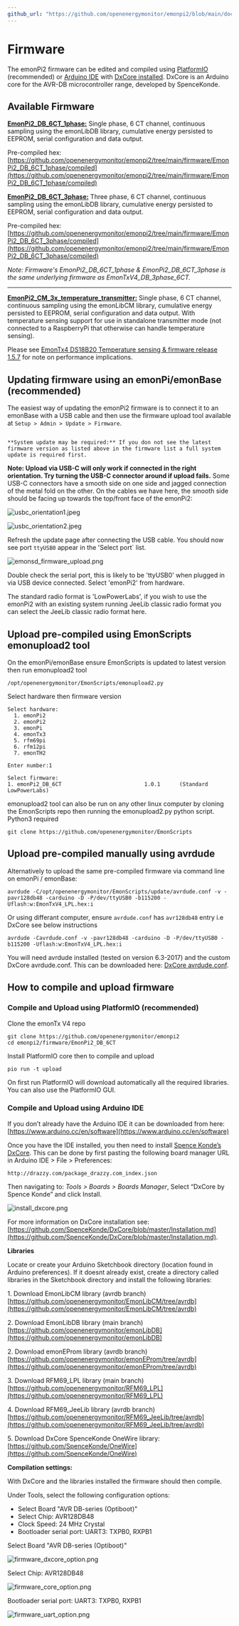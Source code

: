 ```yaml
---
github_url: "https://github.com/openenergymonitor/emonpi2/blob/main/docs/firmware.md"
---
```


# Firmware

The emonPi2 firmware can be edited and compiled using [PlatformIO](https://platfomrio.org/) (recommended) or [Arduino IDE](https://www.arduino.cc/) with [DxCore installed](https://github.com/SpenceKonde/DxCore). DxCore is an Arduino core for the AVR-DB microcontroller range, developed by SpenceKonde.

## Available Firmware

**[EmonPi2_DB_6CT_1phase:](https://github.com/openenergymonitor/emonpi2/tree/main/firmware/EmonPi2_DB_6CT_1phase)** Single phase, 6 CT channel, continuous sampling using the emonLibDB library, cumulative energy persisted to EEPROM, serial configuration and data output.

Pre-compiled hex: [https://github.com/openenergymonitor/emonpi2/tree/main/firmware/EmonPi2_DB_6CT_1phase/compiled](https://github.com/openenergymonitor/emonpi2/tree/main/firmware/EmonPi2_DB_6CT_1phase/compiled)

**[EmonPi2_DB_6CT_3phase:](https://github.com/openenergymonitor/emonpi2/tree/main/firmware/EmonPi2_DB_6CT_3phase)** Three phase, 6 CT channel, continuous sampling using the emonLibDB library, cumulative energy persisted to EEPROM, serial configuration and data output.

Pre-compiled hex: [https://github.com/openenergymonitor/emonpi2/tree/main/firmware/EmonPi2_DB_6CT_3phase/compiled](https://github.com/openenergymonitor/emonpi2/tree/main/firmware/EmonPi2_DB_6CT_3phase/compiled)

*Note: Firmware's EmonPi2_DB_6CT_1phase & EmonPi2_DB_6CT_3phase is the same underlying firmware as EmonTxV4_DB_3phase_6CT.*

---

**[EmonPi2_CM_3x_temperature_transmitter:](https://github.com/openenergymonitor/emonpi2/tree/main/firmware/EmonPi2_CM_3x_temperature_transmitter)** Single phase, 6 CT channel, continuous sampling using the emonLibCM library, cumulative energy persisted to EEPROM, serial configuration and data output. With temperature sensing support for use in standalone transmitter mode (not connected to a RaspberryPi that otherwise can handle temperature sensing).

Please see [EmonTx4 DS18B20 Temperature sensing & firmware release 1.5.7](https://community.openenergymonitor.org/t/emonpi2-ds18b20-temperature-sensing-firmware-release-1-5-7/23496/2) for note on performance implications.

## Updating firmware using an emonPi/emonBase (recommended)

The easiest way of updating the emonPi2 firmware is to connect it to an emonBase with a USB cable and then use the firmware upload tool available at `Setup > Admin > Update > Firmware`.

```{warning} 

**System update may be required:** If you don not see the latest firmware version as listed above in the firmware list a full system update is required first.
```

**Note: Upload via USB-C will only work if connected in the right orientation. Try turning the USB-C connector around if upload fails.** Some USB-C connectors have a smooth side on one side and jagged connection of the metal fold on the other. On the cables we have here, the smooth side should be facing up towards the top/front face of the emonPi2:

![usbc_orientation1.jpeg](img/usbc_orientation1.jpeg)

![usbc_orientation2.jpeg](img/usbc_orientation2.jpeg)

Refresh the update page after connecting the USB cable. You should now see port `ttyUSB0` appear in the 'Select port` list.

![emonsd_firmware_upload.png](img/emonsd_firmware_upload2.png)

Double check the serial port, this is likely to be 'ttyUSB0' when plugged in via USB device connected. Select 'emonPi2' from hardware.

The standard radio format is 'LowPowerLabs', if you wish to use the emonPi2 with an existing system running JeeLib classic radio format you can select the JeeLib classic radio format here.

## Upload pre-compiled using EmonScripts emonupload2 tool 

On the emonPi/emonBase ensure EmonScripts is updated to latest version then run emonupload2 tool 

    /opt/openenergymonitor/EmonScripts/emonupload2.py

Select hardware then firmware version

```
Select hardware:
  1. emonPi2
  2. emonPi2
  3. emonPi
  4. emonTx3
  5. rfm69pi
  6. rfm12pi
  7. emonTH2
  
Enter number:1

Select firmware:
1. emonPi2_DB_6CT                          1.0.1      (Standard LowPowerLabs)
```

emonupload2 tool can also be run on any other linux computer by cloning the EmonScripts repo then running the emonupload2.py python script. Python3 required 

    git clone https://github.com/openenergymonitor/EmonScripts

## Upload pre-compiled manually using avrdude

Alternatively to upload the same pre-compiled firmware via command line on emonPi / emonBase: 

    avrdude -C/opt/openenergymonitor/EmonScripts/update/avrdude.conf -v -pavr128db48 -carduino -D -P/dev/ttyUSB0 -b115200 -Uflash:w:EmonTxV4_LPL.hex:i 

Or using differant computer, ensure `avrdude.conf` has `avr128db48` entry i.e DxCore see below instructions 

    avrdude -Cavrdude.conf -v -pavr128db48 -carduino -D -P/dev/ttyUSB0 -b115200 -Uflash:w:EmonTxV4_LPL.hex:i 
    
You will need avrdude installed (tested on version 6.3-2017) and the custom DxCore avrdude.conf. This can be downloaded here: [DxCore avrdude.conf](https://raw.githubusercontent.com/openenergymonitor/emonpi2/main/firmware/avrdude.conf).

## How to compile and upload firmware

### Compile and Upload using PlatformIO (recommended)

Clone the emonTx V4 repo 

    git clone https://github.com/openenergymonitor/emonpi2
    cd emonpi2/firmware/EmonPi2_DB_6CT
    
Install PlatformIO core then to compile and upload  

    pio run -t upload

On first run PlatformIO will download automatically all the required libraries. You can also use the PlatformIO GUI. 

### Compile and Upload using Arduino IDE 

If you don’t already have the Arduino IDE it can be downloaded from here:<br>
[https://www.arduino.cc/en/software](https://www.arduino.cc/en/software)

Once you have the IDE installed, you then need to install [Spence Konde’s DxCore](https://github.com/SpenceKonde/DxCore). This can be done by first pasting the following board manager URL in Arduino IDE > File > Preferences:

    http://drazzy.com/package_drazzy.com_index.json

Then navigating to: *Tools > Boards > Boards Manager*, Select “DxCore by Spence Konde” and click Install. 

![install_dxcore.png](img/install_dxcore.png)

For more information on DxCore installation see: [https://github.com/SpenceKonde/DxCore/blob/master/Installation.md](https://github.com/SpenceKonde/DxCore/blob/master/Installation.md).

**Libraries**

Locate or create your Arduino Sketchbook directory (location found in Arduino preferences). If it doesnt already exist, create a directory called libraries in the Sketchbook directory and install the following libraries:


1\. Download EmonLibCM library (avrdb branch)<br>
[https://github.com/openenergymonitor/EmonLibCM/tree/avrdb](https://github.com/openenergymonitor/EmonLibCM/tree/avrdb)

2\. Download EmonLibDB library (main branch)<br>
[https://github.com/openenergymonitor/emonLibDB](https://github.com/openenergymonitor/emonLibDB)

2\. Download emonEProm library (avrdb branch)<br>
[https://github.com/openenergymonitor/emonEProm/tree/avrdb](https://github.com/openenergymonitor/emonEProm/tree/avrdb)

3\. Download RFM69_LPL library (main branch)<br>
[https://github.com/openenergymonitor/RFM69_LPL](https://github.com/openenergymonitor/RFM69_LPL)

4\. Download RFM69_JeeLib library (avrdb branch)<br>
[https://github.com/openenergymonitor/RFM69_JeeLib/tree/avrdb](https://github.com/openenergymonitor/RFM69_JeeLib/tree/avrdb)

5\. Download DxCore SpenceKonde OneWire library:<br>
[https://github.com/SpenceKonde/OneWire](https://github.com/SpenceKonde/OneWire)

**Compilation settings:**

With DxCore and the libraries installed the firmware should then compile. 

Under Tools, select the following configuration options:

- Select Board "AVR DB-series (Optiboot)"
- Select Chip: AVR128DB48
- Clock Speed: 24 MHz Crystal
- Bootloader serial port: UART3: TXPB0, RXPB1

Select Board "AVR DB-series (Optiboot)"

![firmware_dxcore_option.png](img/firmware_dxcore_option.png)

Select Chip: AVR128DB48

![firmware_core_option.png](img/firmware_core_option.png)

Bootloader serial port: UART3: TXPB0, RXPB1

![firmware_uart_option.png](img/firmware_uart_option.png)

